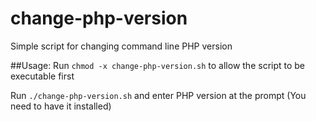 # change-php-version
Simple script for changing command line PHP version

##Usage:
Run `chmod -x change-php-version.sh` to allow the script to be executable first

Run `./change-php-version.sh` and enter PHP version at the prompt (You need to have it installed)

